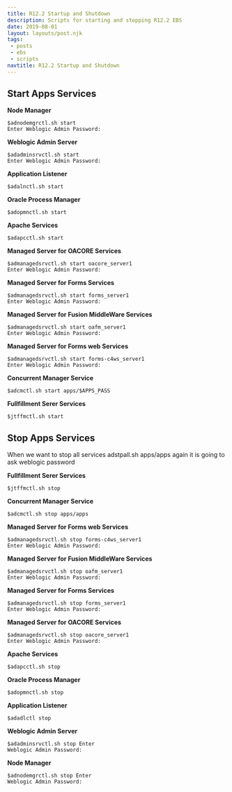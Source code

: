 ```yaml
---
title: R12.2 Startup and Shutdown
description: Scripts for starting and stopping R12.2 EBS
date: 2019-08-01
layout: layouts/post.njk
tags: 
 - posts
 - ebs
 - scripts
navtitle: R12.2 Startup and Shutdown
---
```


## Start Apps Services

**Node Manager**
```	
$adnodemgrctl.sh start 
Enter Weblogic Admin Password:
```
**Weblogic Admin Server**
```	
$adadminsrvctl.sh start 
Enter Weblogic Admin Password:
```	
**Application Listener**
```	
$adalnctl.sh start
```	
**Oracle Process Manager**
```	
$adopmnctl.sh start
```	
**Apache Services**
```	
$adapcctl.sh start
```	
**Managed Server for OACORE Services**
```	
$admanagedsrvctl.sh start oacore_server1 
Enter Weblogic Admin Password:
```	
**Managed Server for Forms Services**
```	
$admanagedsrvctl.sh start forms_server1 
Enter Weblogic Admin Password:
```	
**Managed Server for Fusion MiddleWare  Services**
```	
$admanagedsrvctl.sh start oafm_server1 
Enter Weblogic Admin Password:
```	
**Managed Server for Forms web  Services**
```	
$admanagedsrvctl.sh start forms-c4ws_server1 
Enter Weblogic Admin Password:
```	
**Concurrent Manager Service**
```	
$adcmctl.sh start apps/$APPS_PASS
```	
**Fullfillment Serer Services**
```	
$jtffmctl.sh start
```	

## Stop Apps Services

When we want to stop all services adstpall.sh apps/apps again it is going to ask weblogic password

**Fullfillment Serer Services**
```	
$jtffmctl.sh stop
```	
**Concurrent Manager Service**
```	
$adcmctl.sh stop apps/apps
```	
**Managed Server for Forms web  Services**
```	
$admanagedsrvctl.sh stop forms-c4ws_server1 
Enter Weblogic Admin Password:
```	
**Managed Server for Fusion MiddleWare  Services**
```	
$admanagedsrvctl.sh stop oafm_server1 
Enter Weblogic Admin Password:
```	
**Managed Server for Forms Services**
```	
$admanagedsrvctl.sh stop forms_server1 
Enter Weblogic Admin Password:
```	
**Managed Server for OACORE Services**
```	
$admanagedsrvctl.sh stop oacore_server1 
Enter Weblogic Admin Password:
```	
**Apache Services**
```	
$adapcctl.sh stop
```	
**Oracle Process Manager**
```	
$adopmnctl.sh stop
```	
**Application Listener**
```	
$adadlctl stop
```	
**Weblogic Admin Server**
```	
$adadminsrvctl.sh stop Enter 
Weblogic Admin Password:
```	
**Node Manager**
```	
$adnodemgrctl.sh stop Enter 
Weblogic Admin Password:
```	
